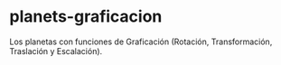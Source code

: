 # planets-graficacion
Los planetas con funciones de Graficación (Rotación, Transformación, Traslación y Escalación).
